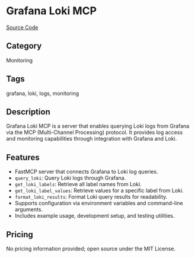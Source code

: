 # Grafana Loki MCP

[Source Code](https://github.com/tumf/grafana-loki-mcp)

## Category
Monitoring

## Tags
grafana, loki, logs, monitoring

## Description
Grafana Loki MCP is a server that enables querying Loki logs from Grafana via the MCP (Multi-Channel Processing) protocol. It provides log access and monitoring capabilities through integration with Grafana and Loki.

## Features
- FastMCP server that connects Grafana to Loki log queries.
- `query_loki`: Query Loki logs through Grafana.
- `get_loki_labels`: Retrieve all label names from Loki.
- `get_loki_label_values`: Retrieve values for a specific label from Loki.
- `format_loki_results`: Format Loki query results for readability.
- Supports configuration via environment variables and command-line arguments.
- Includes example usage, development setup, and testing utilities.

## Pricing
No pricing information provided; open source under the MIT License.